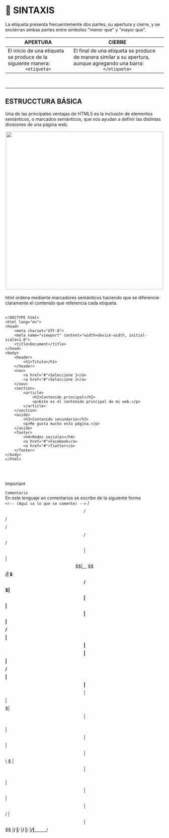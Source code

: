 # :mag_right: SINTAXIS 
La etiqueta presenta frecuentemente dos partes, su apertura y cierre, y se encierran ambas partes entre símbolos "menor que" y "mayor que".
<br>

| APERTURA  | CIERRE |
|---|---|
|El inicio de una etiqueta se produce de la siguiente manera:<div align="center"> `<etiqueta>`</div> |El final de una etiqueta se produce de manera similar a su apertura, aunque agregando una barra:<div align="center"> `</etiqueta>` </div> |


<br>

***

## ESTRUCCTURA BÁSICA
Una de las principales ventajas de HTML5 es la inclusión de elementos semánticos, o marcados semánticos, que nos ayudan a definir las distintas divisiones de una página web.
<br>
<div align="center">

<img src="https://github.com/judali05/HTML-5/assets/129390687/df9831e5-b716-4eb1-9752-fb70e2273552" style=" width: 500px;">
  
</div>
<br>
html ordena mediante marcadores semánticos haciendo que se diferencie claramente el contenido que referencia cada etiqueta.
<br>
<br>

~~~
<!DOCTYPE html>
<html lang="en">
<head>
    <meta charset="UTF-8">
    <meta name="viewport" content="width=device-width, initial-scale=1.0">
    <title>Document</title>
</head>
<body>
    <header>
        <h1>Titulo</h1>
    </header>
    <nav>
        <a href="#">Seleccione 1</a>
        <a href="#">Seleccione 2</a>
    </nav>
    <section>      
        <article>
            <h2>Contenido principal</h2>
            <p>Este es el contenido principal de mi web.</p>      
        </article>      
    </section>
    <aside>
        <h3>Contenido secundario</h3>
        <p>Me gusta mucho esta página.</p>
    </aside>
    <footer>
        <h4>Redes sociales</h4>
        <a href="#">Facebook</a>
        <a href="#">Tiwtter</a>
    </footer>
</body>
</html>
~~~

<br>
<br>

> [!IMPORTANT]
>`Comentario` <br>
>En este lenguaje un comentarios se escribe de la siguiente forma <br>
>`<!-- (Aquí va lo que se comente) -->`
> /$$   /$$ /$$$$$$$$ /$$      /$$ /$$      
>| $$  | $$|__  $$__/| $$$    /$$$| $$      
>| $$  | $$   | $$   | $$$$  /$$$$| $$      
>| $$$$$$$$   | $$   | $$ $$/$$ $$| $$      
>| $$__  $$   | $$   | $$  $$$| $$| $$      
>| $$  | $$   | $$   | $$\  $ | $$| $$      
>| $$  | $$   | $$   | $$ \/  | $$| $$$$$$$$
>|__/  |__/   |__/   |__/     |__/|________/
<br>

